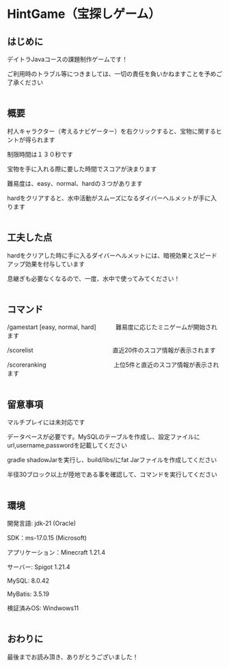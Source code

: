 # HintGame（宝探しゲーム）

## はじめに

デイトラJavaコースの課題制作ゲームです！

ご利用時のトラブル等につきましては、一切の責任を負いかねますことを予めご了承ください
<br><br>
## 概要

村人キャラクター（考えるナビゲーター）を右クリックすると、宝物に関するヒントが得られます

制限時間は１３０秒です

宝物を手に入れる際に要した時間でスコアが決まります

難易度は、easy、normal、hardの３つがあります

hardをクリアすると、水中活動がスムーズになるダイバーヘルメットが手に入ります
<br><br>
## 工夫した点

hardをクリアした時に手に入るダイバーヘルメットには、暗視効果とスピードアップ効果を付与しています

息継ぎも必要なくなるので、一度、水中で使ってみてください！
<br><br>
## コマンド

/gamestart [easy, normal, hard]　　　 難易度に応じたミニゲームが開始されます

/scorelist 　　　　　　　　　　　　　直近20件のスコア情報が表示されます

/scoreranking 　　　　　　　　　　　上位5件と直近のスコア情報が表示されます
<br><br>
## 留意事項

マルチプレイには未対応です

データベースが必要です。MySQLのテーブルを作成し、設定ファイルにurl,username,passwordを記載してください

gradle shadowJarを実行し、build/libs/にfat Jarファイルを作成してください

半径30ブロック以上が陸地である事を確認して、コマンドを実行してください
<br><br>
## 環境

開発言語: jdk-21 (Oracle)

SDK：ms-17.0.15 (Microsoft)

アプリケーション：Minecraft 1.21.4

サーバー: Spigot 1.21.4

MySQL: 8.0.42

MyBatis: 3.5.19

検証済みOS: Windwows11
<br><br>
## おわりに

最後までお読み頂き、ありがとうございました！
